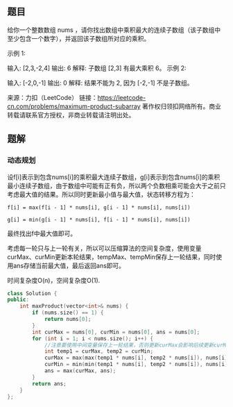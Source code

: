 ## 题目

给你一个整数数组 nums ，请你找出数组中乘积最大的连续子数组（该子数组中至少包含一个数字），并返回该子数组所对应的乘积。

 

示例 1:

输入: [2,3,-2,4]
输出: 6
解释: 子数组 [2,3] 有最大乘积 6。
示例 2:

输入: [-2,0,-1]
输出: 0
解释: 结果不能为 2, 因为 [-2,-1] 不是子数组。

来源：力扣（LeetCode）
链接：https://leetcode-cn.com/problems/maximum-product-subarray
著作权归领扣网络所有。商业转载请联系官方授权，非商业转载请注明出处。

## 题解

### 动态规划

设f[i]表示到包含nums[i]的乘积最大连续子数组，g[i]表示到包含nums[i]的乘积最小连续子数组，由于数组中可能有正有负，所以两个负数相乘可能会大于之前只考虑最大值的结果。所以同时更新最小值与最大值，状态转移方程为：

`f[i] = max(f[i - 1] * nums[i], g[i - 1] * nums[i], nums[i])`

`g[i] = min(g[i - 1] * nums[i], f[i - 1] * nums[i], nums[i])`

最终找出f中最大值即可。

考虑每一轮只与上一轮有关，所以可以压缩算法的空间复杂度，使用变量curMax、curMin更新本轮结果，tempMax、tempMin保存上一轮结果，同时使用ans存储当前最大值，最后返回ans即可。

时间复杂度O(n)，空间复杂度O(1).

```c++
class Solution {
public:
    int maxProduct(vector<int>& nums) {
        if (nums.size() == 1) {
            return nums[0];
        }
        int curMax = nums[0], curMin = nums[0], ans = nums[0];
        for (int i = 1; i < nums.size(); i++) {
            //注意要使用中间变量保存上一轮结果，否则更新curMax会影响后续更新curMin
            int temp1 = curMax, temp2 = curMin;
            curMax = max(max(temp1 * nums[i], temp2 * nums[i]), nums[i]);
            curMin = min(min(temp1 * nums[i], temp2 * nums[i]), nums[i]);
            ans = max(curMax, ans);
        }
        return ans;
    }
};
```

